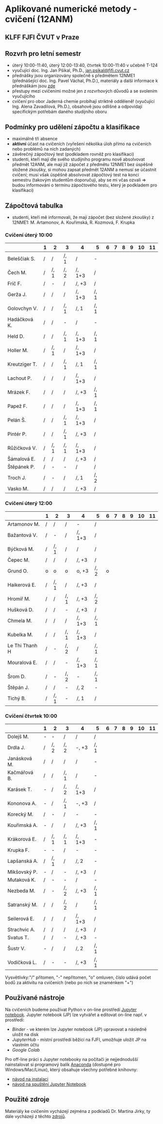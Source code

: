 # Aplikované numerické metody - cvičení (12ANM)
## KLFF FJFI ČVUT v Praze

## Rozvrh pro letní semestr

- úterý 10:00-11:40, úterý 12:00-13:40, čtvrtek 10:00-11:40 v učebně T-124
- vyučující doc. Ing. Jan Pšikal, Ph.D., jan.psikal@fjfi.cvut.cz
- přednášky jsou organizovány společně s předmětem 12NME1 (přednášející doc. Ing. Pavel Váchal, Ph.D.), materiály a další informace k přednáškám jsou [zde](http://kfe.fjfi.cvut.cz/~vachal/edu/nme/)
- přestupy mezi cvičeními možné jen z rozvrhových důvodů a se svolením vyučujícího
- cvičení pro obor Jaderná chemie probíhají striktně odděleně! (vyučující Ing. Alena Zavadilová, Ph.D.), obsahově jsou odlišné a odpovídají specifickým potřebám daného studijního oboru

## Podmínky pro udělení zápočtu a klasifikace
- maximálně tři absence
- **aktivní** účast na cvičeních (vyřešení několika úloh přímo na cvičeních nebo problémů na nich zadaných)
- závěrečný zápočtový test (podkladem rovněž pro klasifikaci)
- studenti, kteří mají dle svého studijního programu nově absolvovat předmět 12ANM, ale mají již zápočet z předmětu 12NME1 bez úspěšně složené zkoušky, si mohou zapsat předmět 12ANM a nemusí se účastnit cvičení; musí však úspěšně absolvovat zápočtový test na konci semestru (takovým studentům doporučuji, aby se mi včas ozvali => budou informováni o termínu zápočtového testu, který je podkladem pro klasifikaci)

## Zápočtová tabulka

- studenti, kteří mě informovali, že mají zápočet (bez složené zkoušky) z 12NME1: M. Artamonov, A. Kouřimská, R. Kozmová, F. Krupka

### Cvičení úterý 10:00

|               |  **1**  |  **2**  |  **3**  |  **4**  |  **5**  |  **6**  |  **7**  |  **8**  |  **9**  | **10** | **11** |
|---------------|---------|---------|---------|---------|---------|---------|---------|---------|---------|--------|--------|
| Beleščiak S.  |   /     |   /     |   /, 1  |   /     |   -     |         |         |         |         |        |        |
| Čech M.       |   /     |   /, 1  |   /, 2  |   /, 1+3|   /     |         |         |         |         |        |        |
| Frič F.       |   /     |   -     |   /     |   /,  +3|   /     |         |         |         |         |        |        |
| Gerža J.      |   /     |   /     |   /     |   /, 1+3|   /, 1  |         |         |         |         |        |        |
| Golovchyn V.  |   /     |   /     |   /, 1  |   /, 1  |   /, 1  |         |         |         |         |        |        |
| Hadáčková K.  |   /     |   /     |   -     |   /     |   -     |         |         |         |         |        |        |
| Held D.       |   /     |   /     |   /, 1  |   /, 1+3|   /, 1  |         |         |         |         |        |        |
| Holler M.     |   /     |   /, 1  |   /     |   /, 1+3|   /     |         |         |         |         |        |        |
| Kreutziger T. |   /     |   /     |   /, 1  |   /, 1  |   /, 1  |         |         |         |         |        |        |
| Lachout P.    |   /     |   /     |   /     |   /, 1+3|   /     |         |         |         |         |        |        |
| Mrázek F.     |   /     |   /     |   /     |   /,  +3|   /, 1  |         |         |         |         |        |        |
| Papež F.      |   /     |   /     |   /     |   /, 1+3|   /, 1  |         |         |         |         |        |        |
| Pelán Š.      |   /     |   /     |   /, 1  |   /, 1+3|   /     |         |         |         |         |        |        |
| Pintér P.     |   /     |   /     |   /, 1  |   /,  +3|   /     |         |         |         |         |        |        |
| Růžičková V.  |   /     |   /, 1  |   /, 1  |   /, 1+3|   /     |         |         |         |         |        |        |
| Šámalová  E.  |   /     |   /     |   /     |   /,  +3|   /     |         |         |         |         |        |        |
| Štěpánek P.   |   /     |   -     |   -     |   /     |   /     |         |         |         |         |        |        |
| Troch J.      |   /     |   -     |   /     |   /, 1  |   /, 2  |         |         |         |         |        |        |
| Vasko M.      |   /     |   /     |   /     |   /,  +3|   /     |         |         |         |         |        |        |

### Cvičení úterý 12:00

|               |  **1**  |  **2**  |  **3**  |  **4**  |  **5**  |  **6**  |  **7**  |  **8**  |  **9**  | **10** | **11** |
|---------------|---------|---------|---------|---------|---------|---------|---------|---------|---------|--------|--------|
| Artamonov M.  |   /     |   /     |   /     |   -     |   /     |         |         |         |         |        |        |
| Bažantová V.  |   /     |   -     |   /     |   /, 1+3|   /     |         |         |         |         |        |        |
| Býčková M.    |   /     |   /, 1  |   /     |   /     |   /     |         |         |         |         |        |        |
| Čepec M.      |   /     |   /     |   /     |   /,  +3|   /     |         |         |         |         |        |        |
| Grund O.      |   o     |   o     |   o     |   o,  +3|   /, 2  |   o     |         |         |         |        |        |
| Haikerová E.  |   /     |   /, 1  |   /     |   /,  +3|   /     |         |         |         |         |        |        |
| Hromíř M.     |   /     |   /     |   /, 1  |   /,  +3|   /, 2  |         |         |         |         |        |        |
| Hušková D.    |   /     |   /     |   -     |   /,  +3|   /     |         |         |         |         |        |        |
| Chmela M.     |   /     |   /     |   /     |   /, 1+3|   /, 1  |         |         |         |         |        |        |
| Kubelka M.    |   /     |   /     |   /, 1  |   /, 1+3|   /     |         |         |         |         |        |        |
| Le Thi Thanh H|   /     |   -     |   /, 2  |   /     |   /, 1  |         |         |         |         |        |        |
| Mouralová E.  |   /     |   /     |   -     |   /, 1+3|   /, 1  |         |         |         |         |        |        |
| Šrom D.       |   /     |   -     |   /, 2  |   -     |   /, 1  |         |         |         |         |        |        |
| Štěpán J.     |   /     |   /     |   -     |   /, 2  |   -     |         |         |         |         |        |        |
| Tichý B.      |   /     |   /, 1  |   -     |   /, 1  |   /     |         |         |         |         |        |        |

### Cvičení čtvrtek 10:00

|               |  **1**  |  **2**  |  **3**  |  **4**  |  **5**  |  **6**  |  **7**  |  **8**  |  **9**  | **10** | **11** |
|---------------|---------|---------|---------|---------|---------|---------|---------|---------|---------|--------|--------|
| Dolejš M.     |   -     |   -     |   /     |   /     |   /     |         |         |         |         |        |        |
| Drdla J.      |   /     |   /, 2  |   /, 2  |   -,  +3|   /, 1  |         |         |         |         |        |        |
| Janásková M.  |   /     |   /     |   /     |   /     |   -     |         |         |         |         |        |        |
| Kačmářová B.  |   /     |   /     |   /, 1  |   /     |   -     |         |         |         |         |        |        |
| Karásek T.    |   -     |   /     |   /, 2  |   /, 1+3|   /     |         |         |         |         |        |        |
| Kononova A.   |   -     |   /     |   /, 1  |   -,  +3|   /     |         |         |         |         |        |        |
| Korecký M.    |   /     |   -     |   /     |   -     |   -     |         |         |         |         |        |        |
| Kouřimská A.  |   -     |   /     |   /     |   /,  +3|   /, 1  |         |         |         |         |        |        |
| Krákorová E.  |   /     |   /, 1  |   /, 1  |   /, 1+3|   -     |         |         |         |         |        |        |
| Krupka F.     |   -     |   -     |   /     |   -     |   -     |         |         |         |         |        |        |
| Lapšanská A.  |   /     |   /, 1  |   /     |   /, 2  |   -     |         |         |         |         |        |        |
| Mikšovský P.  |   -     |   /     |   -     |   /,  +3|   /     |         |         |         |         |        |        |
| Mutaková K.   |   /     |   -     |   -     |   /     |   -     |         |         |         |         |        |        |
| Nezbeda M.    |   /     |   -     |   /, 2  |   /,  +3|   /, 1  |         |         |         |         |        |        |
| Satranský M.  |   /     |   /     |   /, 2  |   /     |   /, 1  |         |         |         |         |        |        |
| Seilerová E.  |   /     |   /     |   /     |   /, 1+3|   /     |         |         |         |         |        |        |
| Strachvic A.  |   /     |   /     |   /     |   /,  +3|   /     |         |         |         |         |        |        |
| Svatus T.     |   /     |   /     |   -     |   /,  +3|   -     |         |         |         |         |        |        |
| Šustr V.      |   -     |   /     |   /     |   /, 2  |   /, 1  |         |         |         |         |        |        |
| Vodičková L.  |   /     |   -     |   -     |   /,  +3|   /, 1  |         |         |         |         |        |        |


Vysvětlivky:"/" přítomen, "-" nepřitomen, "o" omluven, číslo udává počet bodů za aktivitu na cvičeních (nebo po nich se znaménkem "+")

## Používané nástroje
Na cvičeních budeme používat Python v on-line prostředí [Jupyter notebook](https://jupyter.org). 
Jupyter notebook (JP) lze vytvářet a editovat on-line např. v prostředí:
- *Binder* - ve kterém lze Jupyter notebook (JP) upravovat a následně uložit na disk
- *JupyterHub* - místní prostředí běžící na FJFI, umožňuje uložit JP na vlastním účtu
- *Google Colab*

Pro off-line práci s Jupyter notebooky na počítači je nejjednodušší nainstalovat si programový balík [Anaconda](https://www.anaconda.com) (dostupné pro Windows/Mac/Linux), který obsahuje všechny potřebné knihovny:
- [návod na instalaci](https://docs.anaconda.com/anaconda/install/)
- [návod na spuštění Jupyter Notebook](https://freelearning.anaconda.cloud/get-started-with-anaconda/18571)


## Použité zdroje
Materiály ke cvičením vycházejí zejména z podkladů Dr. Martina Jirky, ty dále vycházejí z těchto [zdrojů](http://kfe.fjfi.cvut.cz/~vachal/edu/nme/cviceni/index.html). 
